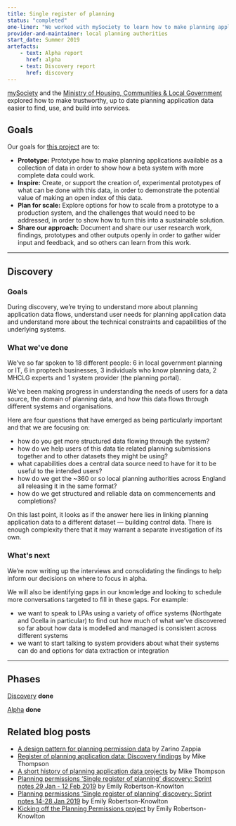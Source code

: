 ```yaml
---
title: Single register of planning
status: "completed"
one-liner: "We worked with mySociety to learn how to make planning application data more trustworthy and up to date, as well as easier to find and use."
provider-and-maintainer: local planning authorities
start_date: Summer 2019
artefacts:
    - text: Alpha report
      href: alpha
    - text: Discovery report
      href: discovery
---
```


[mySociety](https://www.mysociety.org) and the [Ministry of Housing, Communities & Local Government](https://www.gov.uk/government/organisations/ministry-of-housing-communities-and-local-government) explored how to make trustworthy, up to date planning application data easier to find, use, and build into services.

## Goals

Our goals for [this project](https://www.digitalmarketplace.service.gov.uk/digital-outcomes-and-specialists/opportunities/8075) are to:

* **Prototype:** Prototype how to make planning applications available as a collection of data in order to show how a beta system with more complete data could work.
* **Inspire:** Create, or support the creation of, experimental prototypes of what can be done with this data, in order to demonstrate the potential value of making an open index of this data.
* **Plan for scale:** Explore options for how to scale from a prototype to a production system, and the challenges that would need to be addressed, in order to show how to turn this into a sustainable solution.
* **Share our approach:** Document and share our user research work, findings, prototypes and other outputs openly in order to gather wider input and feedback, and so others can learn from this work.

<hr class="govuk-section-break govuk-section-break--xl govuk-section-break--visible" />

## Discovery

### Goals

During discovery, we’re trying to understand more about planning application data flows, understand user needs for planning application data and understand more about the technical constraints and capabilities of the underlying systems.

### What we've done

We’ve so far spoken to 18 different people: 6 in local government planning or IT, 6 in proptech businesses, 3 individuals who know planning data, 2 MHCLG experts and 1 system provider (the planning portal).

We’ve been making progress in understanding the needs of users for a data source, the domain of planning data, and how this data flows through different systems and organisations.

Here are four questions that have emerged as being particularly important and that we are focusing on:

* how do you get more structured data flowing through the system?
* how do we help users of this data tie related planning submissions together and to other datasets they might be using?
* what capabilities does a central data source need to have for it to be useful to the intended users?
* how do we get the ~360 or so local planning authorities across England all releasing it in the same format?
* how do we get structured and reliable data on commencements and completions?

On this last point, it looks as if the answer here lies in linking planning application data to a different dataset — building control data. There is enough complexity there that it may warrant a separate investigation of its own.

### What's next

We’re now writing up the interviews and consolidating the findings to help inform our decisions on where to focus in alpha.

We will also be identifying gaps in our knowledge and looking to schedule more conversations targeted to fill in these gaps. For example:

* we want to speak to LPAs using a variety of office systems (Northgate and Ocella in particular) to find out how much of what we've discovered so far about how data is modelled and managed is consistent across different systems
* we want to start talking to system providers about what their systems can do and options for data extraction or integration

<hr class="govuk-section-break govuk-section-break--xl govuk-section-break--visible" />

## Phases
<p>
	<a class="govuk-link govuk-body-l" href="/project/single-register-of-planning/discovery">Discovery</a> <strong class="govuk-tag">done</strong>
</p>
<p>
	<a class="govuk-link govuk-body-l" href="/project/single-register-of-planning/alpha">Alpha</a> <strong class="govuk-tag">done</strong>
</p>


## Related blog posts

* [A design pattern for planning permission data](https://digital-land.github.io/blog-post/design-pattern-for-planning-permission-data/) by Zarino Zappia
* [Register of planning application data: Discovery findings](https://digital-land.github.io/blog-post/register-of-planning-discovery-findings/) by Mike Thompson
* [A short history of planning application data projects](https://digital-land.github.io/blog-post/a-short-history-of-planning-application-data-projects/) by Mike Thompson
* [Planning permissions ‘Single register of planning’ discovery: Sprint notes 29 Jan - 12 Feb 2019](https://digital-land.github.io/blog-post/planning-project-sprint-notes-12-feb/) by Emily Robertson-Knowlton
* [Planning permissions ‘Single register of planning’ discovery: Sprint notes 14-28 Jan 2019](https://digital-land.github.io/blog-post/planning-project-sprint-notes-28-jan/) by Emily Robertson-Knowlton
* [Kicking off the Planning Permissions project](https://digital-land.github.io/blog-post/kicking-off-the-planning-permissions-project/) by Emily Robertson-Knowlton
